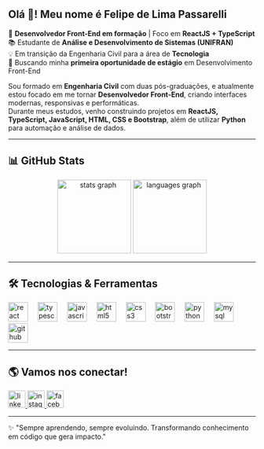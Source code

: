 <h2 align="left">Olá 👋! Meu nome é Felipe de Lima Passarelli</h2>

🎯 **Desenvolvedor Front-End em formação** | Foco em **ReactJS + TypeScript**  
📚 Estudante de **Análise e Desenvolvimento de Sistemas (UNIFRAN)**  
💡 Em transição da Engenharia Civil para a área de **Tecnologia**  
🚀 Buscando minha **primeira oportunidade de estágio** em Desenvolvimento Front-End  

Sou formado em **Engenharia Civil** com duas pós-graduações, e atualmente estou focado em me tornar **Desenvolvedor Front-End**, criando interfaces modernas, responsivas e performáticas.  
Durante meus estudos, venho construindo projetos em **ReactJS, TypeScript, JavaScript, HTML, CSS e Bootstrap**, além de utilizar **Python** para automação e análise de dados.  

---

## 📊 GitHub Stats

<div align="center">
  <img src="https://github-readme-stats.vercel.app/api?username=Felipe-de-Lima-Passarelli&show_icons=true&theme=dracula&count_private=true&include_all_commits=true" height="150" alt="stats graph" />
  <img src="https://github-readme-stats.vercel.app/api/top-langs?username=Felipe-de-Lima-Passarelli&layout=compact&langs_count=6&theme=dracula" height="150" alt="languages graph" />
</div>

---

## 🛠️ Tecnologias & Ferramentas

<div align="left">
  <img src="https://cdn.jsdelivr.net/gh/devicons/devicon/icons/react/react-original.svg" height="40" alt="react logo" />
  <img width="12" />
  <img src="https://cdn.jsdelivr.net/gh/devicons/devicon/icons/typescript/typescript-original.svg" height="40" alt="typescript logo" />
  <img width="12" />
  <img src="https://cdn.jsdelivr.net/gh/devicons/devicon/icons/javascript/javascript-original.svg" height="40" alt="javascript logo" />
  <img width="12" />
  <img src="https://cdn.jsdelivr.net/gh/devicons/devicon/icons/html5/html5-original.svg" height="40" alt="html5 logo" />
  <img width="12" />
  <img src="https://cdn.jsdelivr.net/gh/devicons/devicon/icons/css3/css3-original.svg" height="40" alt="css3 logo" />
  <img width="12" />
  <img src="https://cdn.jsdelivr.net/gh/devicons/devicon/icons/bootstrap/bootstrap-original.svg" height="40" alt="bootstrap logo" />
  <img width="12" />
  <img src="https://cdn.jsdelivr.net/gh/devicons/devicon/icons/python/python-original.svg" height="40" alt="python logo" />
  <img width="12" />
  <img src="https://cdn.jsdelivr.net/gh/devicons/devicon/icons/mysql/mysql-original.svg" height="40" alt="mysql logo" />
  <img width="12" />
  <img src="https://cdn.jsdelivr.net/gh/devicons/devicon/icons/github/github-original.svg" height="40" alt="github logo" />
</div>

---

## 🌎 Vamos nos conectar!

<div align="left">
  <a href="https://www.linkedin.com/in/felipe-de-lima-passarelli-6099362a0/" target="_blank">
    <img src="https://img.shields.io/badge/LinkedIn-0077B5?style=for-the-badge&logo=linkedin&logoColor=white" height="35" alt="linkedin logo" />
  </a>
  <a href="https://www.instagram.com/felipe_de_lima_passarelli/" target="_blank">
    <img src="https://img.shields.io/badge/Instagram-E4405F?style=for-the-badge&logo=instagram&logoColor=white" height="35" alt="instagram logo" />
  </a>
  <a href="https://www.facebook.com/felipe.passarelli.3/" target="_blank">
    <img src="https://img.shields.io/badge/Facebook-1877F2?style=for-the-badge&logo=facebook&logoColor=white" height="35" alt="facebook logo" />
  </a>
</div>

---

✨ "Sempre aprendendo, sempre evoluindo. Transformando conhecimento em código que gera impacto."  
